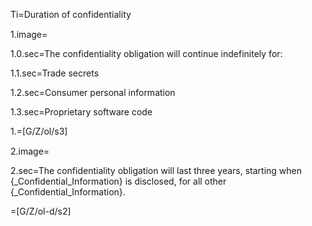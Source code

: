 Ti=Duration of confidentiality

1.image=<img src="Doc/G/IACCM-NDA-Design/Z/icon/duration_indefinite.png" height="15" width="15" >  

1.0.sec=The confidentiality obligation will continue indefinitely for:

1.1.sec=Trade secrets

1.2.sec=Consumer personal information

1.3.sec=Proprietary software code

1.=[G/Z/ol/s3]

2.image=<img src="Doc/G/IACCM-NDA-Design/Z/icon/duration_fixed.png" height="15" width="15" >  

2.sec=The confidentiality obligation will last three years, starting when {_Confidential_Information} is disclosed, for all other {_Confidential_Information}.

=[G/Z/ol-d/s2]
